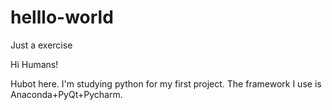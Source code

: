 # helllo-world
Just a exercise

Hi Humans!

Hubot here. I'm studying python for my first project.
The framework I use is Anaconda+PyQt+Pycharm.
